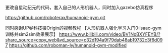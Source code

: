 更改自星动纪元的代码，套入自己的人形机器人，同时加入gazebo仿真程序

https://github.com/roboterax/humanoid-gym.git

同时感谢UP@科技猿Origin的视频教程
【人形机器人强化学习入门0:isaac-gym训练并sim2sim效果展示】 https://www.bilibili.com/video/BV1NoBXYFEYB/?share_source=copy_web&vd_source=c32d194a9f79dab48ab19732c3f6d097
https://github.com/roboman-ly/humanoid-gym-modified
